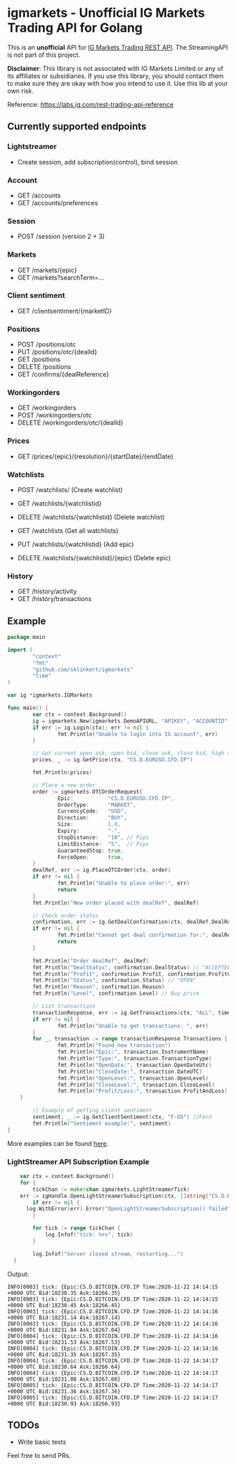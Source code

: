 # igmarkets - Unofficial IG Markets Trading API for Golang

This is an **unofficial** API for [IG Markets Trading REST API](https://labs.ig.com/rest-trading-api-reference). The StreamingAPI is not part of this project.

**Disclaimer**: This library is not associated with IG Markets Limited or any of its affiliates or subsidiaries. If you use this library, you should contact them to make sure they are okay with how you intend to use it. Use this lib at your own risk.

Reference: https://labs.ig.com/rest-trading-api-reference

## Currently supported endpoints

### Lightstreamer

- Create session, add subscription(control), bind session

### Account

- GET /accounts
- GET /accounts/preferences

### Session

- POST /session (version 2 + 3)

### Markets

- GET /markets/{epic}
- GET /markets?searchTerm=...

### Client sentiment

- GET /clientsentiment/{marketID}

### Positions

- POST /positions/otc
- PUT /positions/otc/{dealId}
- GET /positions
- DELETE /positions
- GET /confirms/{dealReference}

### Workingorders
- GET /workingorders
- POST /workingorders/otc
- DELETE /workingorders/otc/{dealId}

### Prices

- GET /prices/{epic}/{resolution}/{startDate}/{endDate}

### Watchlists
- POST /watchlists/ (Create watchlist)
- GET /watchlists/{watchlistid}
- DELETE /watchlists/{watchlistid} (Delete watchlist)

- GET /watchlists (Get all watchlists)
- PUT /watchlists/{watchlistid} (Add epic)
- DELETE /watchlists/{watchlistid}/{epic} (Delete epic)

### History

- GET /history/activity
- GET /history/transactions

## Example

```go
package main

import (
	    "context"
        "fmt"
        "github.com/sklinkert/igmarkets"
        "time"
)

var ig *igmarkets.IGMarkets

func main() {
	    var ctx = context.Background()
        ig = igmarkets.New(igmarkets.DemoAPIURL, "APIKEY", "ACCOUNTID", "USERNAME/IDENTIFIER", "PASSWORD")
        if err := ig.Login(ctx); err != nil {
                fmt.Println("Unable to login into IG account", err)
        }

        // Get current open ask, open bid, close ask, close bid, high ask, high bid, low ask, and low bid
        prices, _ := ig.GetPrice(ctx, "CS.D.EURUSD.CFD.IP")

        fmt.Println(prices)

        // Place a new order
        order := igmarkets.OTCOrderRequest{
                Epic:           "CS.D.EURUSD.CFD.IP",
                OrderType:      "MARKET",
                CurrencyCode:   "USD",
                Direction:      "BUY",
                Size:           1.0,
                Expiry:         "-",
                StopDistance:   "10", // Pips
                LimitDistance:  "5",  // Pips
                GuaranteedStop: true,
                ForceOpen:      true,
        }
        dealRef, err := ig.PlaceOTCOrder(ctx, order)
        if err != nil {
                fmt.Println("Unable to place order:", err)
                return
        }
        fmt.Println("New order placed with dealRef", dealRef)

        // Check order status
        confirmation, err := ig.GetDealConfirmation(ctx, dealRef.DealReference)
        if err != nil {
                fmt.Println("Cannot get deal confirmation for:", dealRef, err)
                return
        }

        fmt.Println("Order dealRef", dealRef)
        fmt.Println("DealStatus", confirmation.DealStatus) // "ACCEPTED"
        fmt.Println("Profit", confirmation.Profit, confirmation.ProfitCurrency)
        fmt.Println("Status", confirmation.Status) // "OPEN"
        fmt.Println("Reason", confirmation.Reason)
        fmt.Println("Level", confirmation.Level) // Buy price

        // List transactions
        transactionResponse, err := ig.GetTransactions(ctx, "ALL", time.Now().AddDate(0, 0, -30).UTC()) // last 30 days
        if err != nil {
                fmt.Println("Unable to get transactions: ", err)
        }
        for _, transaction := range transactionResponse.Transactions {
                fmt.Println("Found new transaction")
                fmt.Println("Epic:", transaction.InstrumentName)
                fmt.Println("Type:", transaction.TransactionType)
                fmt.Println("OpenDate:", transaction.OpenDateUtc)
                fmt.Println("CloseDate:", transaction.DateUTC)
                fmt.Println("OpenLevel:", transaction.OpenLevel)
                fmt.Println("CloseLevel:", transaction.CloseLevel)
                fmt.Println("Profit/Loss:", transaction.ProfitAndLoss)
	}

        // Example of getting client sentiment
        sentiment, _ := ig.GetClientSentiment(ctx, "F-US") //Ford
        fmt.Println("Sentiment example:", sentiment)
}
```

More examples can be found [here](https://github.com/sklinkert/igmarkets/tree/master/examples).

### LightStreamer API Subscription Example

```go
    var ctx = context.Background()
	for {
		tickChan := make(chan igmarkets.LightStreamerTick)
    err := igHandle.OpenLightStreamerSubscription(ctx, []string{"CS.D.BITCOIN.CFD.IP"}, tickChan)
		if err != nil {
      log.WithError(err).Error("OpenLightStreamerSubscription() failed")
		}

		for tick := range tickChan {
			log.Infof("tick: %+v", tick)
		}

		log.Infof("Server closed stream, restarting...")
  }
```

Output:

```
INFO[0003] tick: {Epic:CS.D.BITCOIN.CFD.IP Time:2020-11-22 14:14:15 +0000 UTC Bid:18230.35 Ask:18266.35} 
INFO[0003] tick: {Epic:CS.D.BITCOIN.CFD.IP Time:2020-11-22 14:14:15 +0000 UTC Bid:18230.45 Ask:18266.45} 
INFO[0003] tick: {Epic:CS.D.BITCOIN.CFD.IP Time:2020-11-22 14:14:16 +0000 UTC Bid:18231.14 Ask:18267.14} 
INFO[0003] tick: {Epic:CS.D.BITCOIN.CFD.IP Time:2020-11-22 14:14:16 +0000 UTC Bid:18231.04 Ask:18267.04} 
INFO[0004] tick: {Epic:CS.D.BITCOIN.CFD.IP Time:2020-11-22 14:14:16 +0000 UTC Bid:18231.53 Ask:18267.53} 
INFO[0004] tick: {Epic:CS.D.BITCOIN.CFD.IP Time:2020-11-22 14:14:16 +0000 UTC Bid:18231.35 Ask:18267.35} 
INFO[0004] tick: {Epic:CS.D.BITCOIN.CFD.IP Time:2020-11-22 14:14:17 +0000 UTC Bid:18230.64 Ask:18266.64} 
INFO[0004] tick: {Epic:CS.D.BITCOIN.CFD.IP Time:2020-11-22 14:14:17 +0000 UTC Bid:18231.08 Ask:18267.08} 
INFO[0005] tick: {Epic:CS.D.BITCOIN.CFD.IP Time:2020-11-22 14:14:17 +0000 UTC Bid:18231.36 Ask:18267.36} 
INFO[0005] tick: {Epic:CS.D.BITCOIN.CFD.IP Time:2020-11-22 14:14:17 +0000 UTC Bid:18230.93 Ask:18266.93} 
```





## TODOs

- Write basic tests

Feel free to send PRs.
